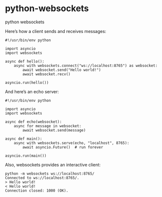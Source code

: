 # python-websockets
python websockets


Here’s how a client sends and receives messages:

````
#!/usr/bin/env python

import asyncio
import websockets

async def hello():
    async with websockets.connect("ws://localhost:8765") as websocket:
        await websocket.send("Hello world!")
        await websocket.recv()

asyncio.run(hello())
````

And here’s an echo server:


````
#!/usr/bin/env python

import asyncio
import websockets

async def echo(websocket):
    async for message in websocket:
        await websocket.send(message)

async def main():
    async with websockets.serve(echo, "localhost", 8765):
        await asyncio.Future()  # run forever

asyncio.run(main())
````


Also, websockets provides an interactive client:

````
python -m websockets ws://localhost:8765/
Connected to ws://localhost:8765/.
> Hello world!
< Hello world!
Connection closed: 1000 (OK).
````


